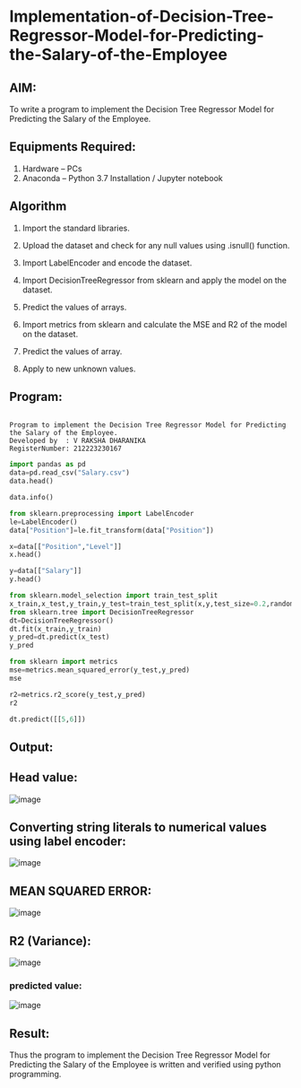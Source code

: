 # Implementation-of-Decision-Tree-Regressor-Model-for-Predicting-the-Salary-of-the-Employee

## AIM:
To write a program to implement the Decision Tree Regressor Model for Predicting the Salary of the Employee.

## Equipments Required:
1. Hardware – PCs
2. Anaconda – Python 3.7 Installation / Jupyter notebook

## Algorithm

1. Import the standard libraries.

2. Upload the dataset and check for any null values using .isnull() function.

3. Import LabelEncoder and encode the dataset.

4. Import DecisionTreeRegressor from sklearn and apply the model on the dataset.

5. Predict the values of arrays.

6. Import metrics from sklearn and calculate the MSE and R2 of the model on the dataset.

7. Predict the values of array.

8. Apply to new unknown values.

## Program:
```

Program to implement the Decision Tree Regressor Model for Predicting the Salary of the Employee.
Developed by  : V RAKSHA DHARANIKA 
RegisterNumber: 212223230167

```
```py
import pandas as pd
data=pd.read_csv("Salary.csv")
data.head()

data.info()

from sklearn.preprocessing import LabelEncoder
le=LabelEncoder()
data["Position"]=le.fit_transform(data["Position"])

x=data[["Position","Level"]]
x.head()

y=data[["Salary"]]
y.head()

from sklearn.model_selection import train_test_split
x_train,x_test,y_train,y_test=train_test_split(x,y,test_size=0.2,random_state=2)
from sklearn.tree import DecisionTreeRegressor
dt=DecisionTreeRegressor()
dt.fit(x_train,y_train)
y_pred=dt.predict(x_test)
y_pred

from sklearn import metrics
mse=metrics.mean_squared_error(y_test,y_pred)
mse

r2=metrics.r2_score(y_test,y_pred)
r2

dt.predict([[5,6]])
```

## Output:
## Head value:
![image](https://github.com/user-attachments/assets/fb5d4b4e-6df9-45a4-9704-6b50c52d3711)
## Converting string literals to numerical values using label encoder:
![image](https://github.com/user-attachments/assets/f0367be4-65c1-43d2-9f07-60f103226fdf)
## MEAN SQUARED ERROR:
![image](https://github.com/user-attachments/assets/28c41635-6e3d-40a1-97ff-7b3538e4797f)

## R2 (Variance):
![image](https://github.com/user-attachments/assets/d9956938-4854-456f-81b1-a2d6ffd6c523)

### predicted value:
![image](https://github.com/user-attachments/assets/3f0f50f6-da47-41e6-a759-a4ec2f52a404)

## Result:
Thus the program to implement the Decision Tree Regressor Model for Predicting the Salary of the Employee is written and verified using python programming.
